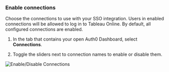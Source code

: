 ### Enable connections

Choose the connections to use with your SSO integration. Users in enabled connections will be allowed to log in to Tableau Online. By default, all configured connections are enabled.

1. In the tab that contains your open Auth0 Dashboard, select **Connections**.

2. Toggle the sliders next to connection names to enable or disable them.

![Enable/Disable Connections](https://auth0.com/docs/media/articles/dashboard/sso-integrations/settings-connections-tableau-online.png)